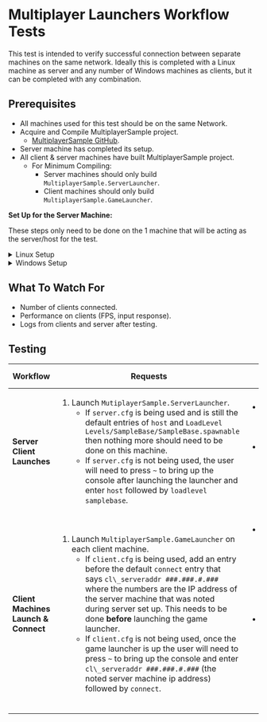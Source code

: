# Multiplayer Launchers Workflow Tests

This test is intended to verify successful connection between separate machines on the same network. Ideally this is 
completed with a Linux machine as server and any number of Windows machines as clients, but it can be completed with 
any combination.

## Prerequisites

* All machines used for this test should be on the same Network.
* Acquire and Compile MultiplayerSample project. 
  * [MultiplayerSample GitHub](https://github.com/o3de/o3de-multiplayersample).
* Server machine has completed its setup.
* All client & server machines have built MultiplayerSample project.
  * For Minimum Compiling:
    * Server machines should only build `MultiplayerSample.ServerLauncher`.
    * Client machines should only build `MultiplayerSample.GameLauncher`.

**Set Up for the Server Machine:**

These steps only need to be done on the 1 machine that will be acting as the server/host for the test.

<details>

<summary>Linux Setup</summary>

1.  Open a terminal window.
2.  Enter `sudo ufw allow from any to any port 33450 proto udp`.
3.  Enter `sudo ufw status verbose`.
4.  Check that rule(s) exist for port 33450 with action `ALLOW IN`.
5.  Enter `ifconfig`.
6.  Note the inet ip address found in the first block of information, this address will be used by the clients to connect to the server machine.

*Cleaning up after testing*

1. Open a terminal window.
2. Enter `sudo ufw status numbered`.
3. In the list, note the number for the first entry of your created 33450 rules.
4. Enter `sudo ufw delete #` where `#` is the number assigned to the rule.
5. Press `y` to confirm.
6. Repeat steps 2-5 to remove the second entry (the number for the entry will have updated after deleting the first).

</details>

<details>

<summary>Windows Setup</summary>

1. Open Windows Defender Firewall.
2. Click Advanced Settings.
3. Click Inbound Rules.
4. Click New Rule.
5. Click Port, then Next.
6. Click UDP.
7. If it’s not already selected, select Specific local ports and enter `33450`, then Next.
8. Click Allow the connection, then Next.
9. Select Network types you’d like to allow connection over then Next.
   * Public should not be necessary, but you can leave it as the default.
10. Name the rule, then Finish.
11. Open a cmd window.
12. Enter `ipconfig`.
13. Note the IPv4 address, this will be used by the clients to connect to the server machine.

*Cleaning up after testing*

1. Open Windows Defender Firewall.
2. Click Advanced Settings.
3. Click Inbound Rules.
4. Find the rule with the name that was given.
5. Right-Click the rule and Select Delete.
6. Confirm the dialog.

</details>

## What To Watch For

*  Number of clients connected.
*  Performance on clients (FPS, input response).
*  Logs from clients and server after testing.

## Testing

| Workflow                              | Requests                                                                                                                                                                                                                                                                                                                                                                                                                                                                                                                                                                                                                       | Things to Watch For                                                                                                                                                                                               |
|---------------------------------------|--------------------------------------------------------------------------------------------------------------------------------------------------------------------------------------------------------------------------------------------------------------------------------------------------------------------------------------------------------------------------------------------------------------------------------------------------------------------------------------------------------------------------------------------------------------------------------------------------------------------------------|-------------------------------------------------------------------------------------------------------------------------------------------------------------------------------------------------------------------|
| **Server Client Launches**            | <ol><li>Launch `MutiplayerSample.ServerLauncher`.<ul><li>If `server.cfg` is being used and is still the default entries of `host` and `LoadLevel Levels/SampleBase/SampleBase.spawnable` then nothing more should need to be done on this machine.</li><li>If `server.cfg` is not being used, the user will need to press `~` to bring up the console after launching the launcher and enter `host` followed by `loadlevel samplebase`.</li></ul></li></ol>                                                                                                                                                                    | <ul><li>Server launches without error.</li><li>Server enters an idle state awaiting client connections.</li></ul>                                                                                                 |
| **Client Machines Launch & Connect**  | <ol><li>Launch `MultiplayerSample.GameLauncher` on each client machine.<ul><li>If `client.cfg` is being used, add an entry before the default `connect` entry that says `cl\_serveraddr ###.###.#.###` where the numbers are the IP address of the server machine that was noted during server set up. This needs to be done **before** launching the game launcher.</li><li>If `client.cfg` is not being used, once the game launcher is up the user will need to press `~` to bring up the console and enter `cl\_serveraddr ###.###.#.###` (the noted server machine ip address) followed by `connect`.</li></ul></li></ol> | <ul><li>Client connects to the server machine without either the client or server crashing.</li><li>Client machines should load the level that the **Server** defined and can move around in the level.</li></ul> |